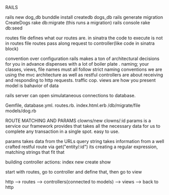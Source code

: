 RAILS

rails new dog_db
bunddle install
createdb dogs_db
rails generate migration CreateDogs
rake db:migrate
(this runs a migration)
rails console
rake db:seed

routes file defines what our routes are.
in sinatra the code to execute is not in routes file
routes pass along request to controller(like code in sinatra block)

convention over configuration 
rails makes a ton of architectural decisions for you in advance 
dispenses with a lot of boiler plate .
naming; your classes, views, file names must all follow strict naming conventions 
we are using the mvc architecture as well as restful 
controllers are about receiving and responding to http requests. traffic cop.
views are how you present
model is bahavior of data 

rails server can open simulataneous connections to database. 

Gemfile, database.yml. routes.rb. index.html.erb
/db/migrate/file 
models/dog.rb

ROUTE MATCHING AND PARAMS
clowns/new
clowns/:id
params is a service our framework provides that takes all the necessary data for us to complete any transaction in a single spot. easy to use.

params takes data from the URLs query string
takes information from a well crafted restful route via 
get("entity/:id") its creating a regular expression, matching strings that fit that 

building controller actions:
index
new
create 
show

start with routes, go to controller and define that, then go to view

http --> routes --> controllers(connected to models) --> views --> back to http










